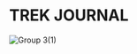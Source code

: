 # TREK JOURNAL 

![Group 3(1)](https://github.com/user-attachments/assets/185c9f72-4a4f-4adb-9f0d-45f30733e012)
